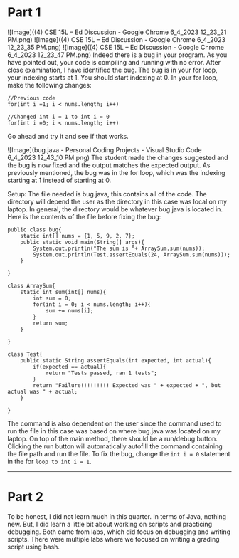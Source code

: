 # Part 1
![Image]((4) CSE 15L – Ed Discussion - Google Chrome 6_4_2023 12_23_21 PM.png)
![Image]((4) CSE 15L – Ed Discussion - Google Chrome 6_4_2023 12_23_35 PM.png)
![Image]((4) CSE 15L – Ed Discussion - Google Chrome 6_4_2023 12_23_47 PM.png)
Indeed there is a bug in your program. As you have pointed out, your code is compiling and running with no error. After close examination, I have identified the bug. The bug is in your for loop, your indexing starts at 1. You should start indexing at 0. In your for loop, make the following changes:
```
//Previous code
for(int i =1; i < nums.length; i++)

//Changed int i = 1 to int i = 0
for(int i =0; i < nums.length; i++)
```
Go ahead and try it and see if that works. 


![Image](bug.java - Personal Coding Projects - Visual Studio Code 6_4_2023 12_43_10 PM.png)
The student made the changes suggested and the bug is now fixed and the output matches the expected output. As previously mentioned, the bug was in the for loop, which was the indexing starting at 1 instead of starting at 0. 

Setup:
The file needed is bug.java, this contains all of the code. The directory will depend the user as the directory in this case was local on my laptop. In general, the directory would be whatever bug.java is located in. 
Here is the contents of the file before fixing the bug:
```
public class bug{
    static int[] nums = {1, 5, 9, 2, 7};
    public static void main(String[] args){
        System.out.println("The sum is "+ ArraySum.sum(nums));
        System.out.println(Test.assertEquals(24, ArraySum.sum(nums)));   
    }

}

class ArraySum{
    static int sum(int[] nums){
        int sum = 0;
        for(int i = 0; i < nums.length; i++){
            sum += nums[i];
        }
        return sum;
    }

}

class Test{
    public static String assertEquals(int expected, int actual){
        if(expected == actual){
            return "Tests passed, ran 1 tests";
        }
        return "Failure!!!!!!!!! Expected was " + expected + ", but actual was " + actual;
    }

}

```

The command is also dependent on the user since the command used to run the file in this case was based on where bug.java was located on my laptop. On top of the main method, there should be a run/debug button. Clicking the run button will automatically autofill the command containing the file path and run the file. To fix the bug, change the ```int i = 0``` statement in the for ```loop to int i = 1```. 

***
# Part 2
To be honest, I did not learn much in this quarter. In terms of Java, nothing new. But, I did learn a little bit about working on scripts and practicing debugging. Both came from labs, which did focus on debugging and writing scripts. There were multiple labs where we focused on writing a grading script using bash. 
